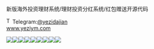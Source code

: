 新版海外投资理财系统/理财投资分红系统/红包赠送开源代码<p dir="auto"><a target="_blank" rel="noopener noreferrer nofollow" href="https://camo.githubusercontent.com/d614d90677fbc2e34c7c62ebc68c82379d87a57c4beaf05af65fec7ba6b72e36/68747470733a2f2f63646e2d69636f6e732d706e672e666c617469636f6e2e636f6d2f3531322f323131312f323131313634362e706e67"><img src="https://camo.githubusercontent.com/d614d90677fbc2e34c7c62ebc68c82379d87a57c4beaf05af65fec7ba6b72e36/68747470733a2f2f63646e2d69636f6e732d706e672e666c617469636f6e2e636f6d2f3531322f323131312f323131313634362e706e67" alt="Telegram Icon" style="width: 16px; max-width: 100%;" data-canonical-src="https://cdn-icons-png.flaticon.com/512/2111/2111646.png"></a>Telegram:<a href="https://t.me/yezidajian" rel="nofollow">@yezidajian</a><br><a href="https://www.yeziym.com/">www.yeziym.com</a></p><img src="https://github.com/yeziym/xinbanhaiwaitouzi_fE/blob/main/kHN9K.png"><img src="https://github.com/yeziym/xinbanhaiwaitouzi_fE/blob/main/DKuP2.png"><img src="https://github.com/yeziym/xinbanhaiwaitouzi_fE/blob/main/SM88W.png"><img src="https://github.com/yeziym/xinbanhaiwaitouzi_fE/blob/main/gVo2L.png"><img src="https://github.com/yeziym/xinbanhaiwaitouzi_fE/blob/main/XUqsi.png"><img src="https://github.com/yeziym/xinbanhaiwaitouzi_fE/blob/main/dadEo.png"><img src="https://github.com/yeziym/xinbanhaiwaitouzi_fE/blob/main/Xpv2F.png"><img src="https://github.com/yeziym/xinbanhaiwaitouzi_fE/blob/main/6CyiX.png"><img src="https://github.com/yeziym/xinbanhaiwaitouzi_fE/blob/main/t5O7x.png">